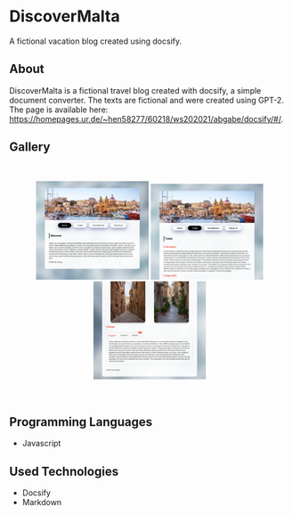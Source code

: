 # DiscoverMalta
A fictional vacation blog created using docsify.

## About
DiscoverMalta is a fictional travel blog created with docsify, a simple document converter. The texts are fictional and were created using GPT-2. The page is available here: https://homepages.ur.de/~hen58277/60218/ws202021/abgabe/docsify/#/.

## Gallery

<br>
<p align="center">
  <img src="/doc_imgs/discovermalta1.png" width="40%">
  <img src="/doc_imgs/discovermalta2.png" width="40%">
  <img src="/doc_imgs/discovermalta3.png" width="40%">
</p>
<br>

## Programming Languages
* Javascript

## Used Technologies

* Docsify
* Markdown
